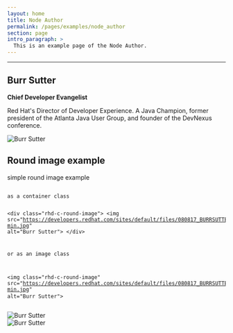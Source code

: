 ```yaml
---
layout: home
title: Node Author
permalink: /pages/examples/node_author
section: page
intro_paragraph: >
  This is an example page of the Node Author.
---
```

---

<div class="pf-c-content">
    <div class="pf-l-grid pf-m-gutter">
        <div class="pf-l-grid__item pf-m-9-col-on-lg pf-m-12-col-on-sm">
            <h2>Burr Sutter</h2>
            <p><strong>Chief Developer Evangelist</strong></p>
            <p>Red Hat's Director of Developer Experience. A Java Champion, former president of the Atlanta Java User Group, and founder of the DevNexus conference. </p>
        </div>
        <div class="pf-l-grid__item pf-m-3-col-on-lg pf-m-12-col-on-sm">
            <div class="rhd-c-avatar--container--large" >
                <img class="rhd-c-avatar" src="https://developers.redhat.com/sites/default/files/080817_BURRSUTTER_6INX6IN_300DPI-min.jpg" alt="Burr Sutter">
            </div>
        </div>
    </div>
</div>

<div class="pf-c-content">
    <div class="pf-l-grid pf-m-gutter">
        <div class="pf-l-grid__item pf-m-9-col-on-lg pf-m-12-col-on-sm">
            <h2>Round image example</h2>
            <p>simple round image example</p>
            <pre>
<code>
as a container class

&lt;div class="rhd-c-round-image"&gt;
    &lt;img src="https://developers.redhat.com/sites/default/files/080817_BURRSUTTER_6INX6IN_300DPI-min.jpg" alt="Burr Sutter"&gt;
&lt;/div&gt;

or as an image class

&lt;img class="rhd-c-round-image" src="https://developers.redhat.com/sites/default/files/080817_BURRSUTTER_6INX6IN_300DPI-min.jpg" alt="Burr Sutter"&gt;
</code>
            </pre>
            <div class="rhd-c-round-image">
                <img src="https://developers.redhat.com/sites/default/files/080817_BURRSUTTER_6INX6IN_300DPI-min.jpg" alt="Burr Sutter">
            </div>
            <img class="rhd-c-round-image" src="https://developers.redhat.com/sites/default/files/080817_BURRSUTTER_6INX6IN_300DPI-min.jpg" alt="Burr Sutter">
        </div>
    </div>
</div>
